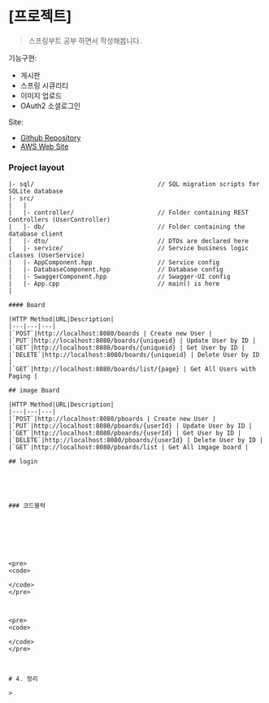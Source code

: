 [프로젝트] 
======================

> 스프링부트 공부 하면서 작성해봅니다.

기능구현:

- 게시판
- 스프링 시큐리티
- 이미지 업로드
- OAuth2 소셜로그인

Site:

- [Github Repository](https://github.com/kmo031/portfolio2023)
- [AWS Web Site](http://sangmin-portfolio.p-e.kr/)


### Project layout

```
|- sql/                                  // SQL migration scripts for SQLite database
|- src/
|   |
|   |- controller/                       // Folder containing REST Controllers (UserController)
|   |- db/                               // Folder containing the database client
|   |- dto/                              // DTOs are declared here
|   |- service/                          // Service business logic classes (UserService)
|   |- AppComponent.hpp                  // Service config
|   |- DatabaseComponent.hpp             // Database config
|   |- SwaggerComponent.hpp              // Swagger-UI config
|   |- App.cpp                           // main() is here
|

#### Board

|HTTP Method|URL|Description|
|---|---|---|
|`POST`|http://localhost:8080/boards | Create new User |
|`PUT`|http://localhost:8080/boards/{uniqueid} | Update User by ID |
|`GET`|http://localhost:8080/boards/{uniqueid} | Get User by ID |
|`DELETE`|http://localhost:8080/boards/{uniqueid} | Delete User by ID |
|`GET`|http://localhost:8080/boards/list/{page} | Get All Users with Paging |

## image Board

|HTTP Method|URL|Description|
|---|---|---|
|`POST`|http://localhost:8080/pboards | Create new User |
|`PUT`|http://localhost:8080/pboards/{userId} | Update User by ID |
|`GET`|http://localhost:8080/pboards/{userId} | Get User by ID |
|`DELETE`|http://localhost:8080/pboards/{userId} | Delete User by ID |
|`GET`|http://localhost:8080/pboards/list | Get All imgage board |

## login





### 코드블럭


```
<pre>
<code>

</code>
</pre>
```

<pre>
<code>

</code>
</pre>



<pre>
<code>
```

```
</code>
</pre>

```

```


# 4. 정리

> 
